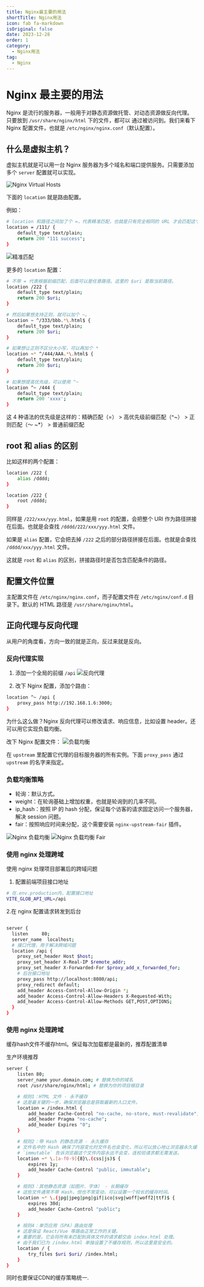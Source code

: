 ```yaml
---
title: Nginx最主要的用法
shortTitle: Nginx用法
icon: fab fa-markdown
isOriginal: false
date: 2023-12-28
order: 1
category:
  - Nginx用法
tag:
  - Nginx
---
```


# Nginx 最主要的用法

Nginx 是流行的服务器，一般用于对静态资源做托管、对动态资源做反向代理。只要放到 `/usr/share/nginx/html` 下的文件，都可以
通过被访问到。我们来看下 Nginx 配置文件，也就是 `/etc/nginx/nginx.conf`（默认配置）。

## 什么是虚拟主机？

虚拟主机就是可以用一台 Nginx 服务器为多个域名和端口提供服务。只需要添加多个 `server` 配置就可以实现。

![Nginx Virtual Hosts](image.png)

下面的 `location` 就是路由配置。

例如：

```sh
# location 和路径之间加了个 =，代表精准匹配，也就是只有完全相同的 URL 才会匹配这个路由。
location = /111/ {
    default_type text/plain;
    return 200 "111 success";
}
```

![精准匹配](image-2.png)

更多的 `location` 配置：

```sh
# 不带 = 代表根据前缀匹配，后面可以是任意路径。这里的 $uri 是取当前路径。
location /222 {
    default_type text/plain;
    return 200 $uri;
}

# 然后如果想支持正则，就可以加个 ~。
location ~ ^/333/bbb.*\.html$ {
    default_type text/plain;
    return 200 $uri;
}

# 如果想让正则不区分大小写，可以再加个 *
location ~* ^/444/AAA.*\.html$ {
    default_type text/plain;
    return 200 $uri;
}

# 如果想提高优先级，可以使用 ^~
location ^~ /444 {
    default_type text/plain;
    return 200 'xxxx';
}
```

这 4 种语法的优先级是这样的：精确匹配（=） > 高优先级前缀匹配（^~） > 正则匹配（～ ~\*） > 普通前缀匹配

## root 和 alias 的区别

比如这样的两个配置：

```sh
location /222 {
    alias /dddd;
}

location /222 {
    root /dddd;
}
```

同样是 `/222/xxx/yyy.html`，如果是用 `root` 的配置，会把整个 URI 作为路径拼接在后面。也就是会查找
`/dddd/222/xxx/yyy.html` 文件。

如果是 `alias` 配置，它会把去掉 `/222` 之后的部分路径拼接在后面。也就是会查找 `/dddd/xxx/yyy.html` 文件。

这就是 `root` 和 `alias` 的区别，拼接路径时是否包含匹配条件的路径。

## 配置文件位置

主配置文件在 `/etc/nginx/nginx.conf`，而子配置文件在 `/etc/nginx/conf.d` 目录下。默认的 HTML 路径是
`/usr/share/nginx/html`。

## 正向代理与反向代理

从用户的角度看，方向一致的就是正向，反过来就是反向。

### 反向代理实现

1. 添加一个全局的前缀 `/api` ![反向代理](image-3.png)

2. 改下 Nginx 配置，添加个路由：

```sh
location ^~ /api {
    proxy_pass http://192.168.1.6:3000;
}
```

为什么这么做？Nginx 反向代理可以修改请求、响应信息，比如设置 header。还可以用它实现负载均衡。

改下 Nginx 配置文件： ![负载均衡](image-4.png)

在 `upstream` 里配置它代理的目标服务器的所有实例。下面 `proxy_pass` 通过 `upstream` 的名字来指定。

### 负载均衡策略

- 轮询：默认方式。
- weight：在轮询基础上增加权重，也就是轮询到的几率不同。
- ip_hash：按照 IP 的 hash 分配，保证每个访客的请求固定访问一个服务器，解决 session 问题。
- fair：按照响应时间来分配，这个需要安装 `nginx-upstream-fair` 插件。

![Nginx 负载均衡](image-5.png) ![Nginx 负载均衡 Fair](image-6.png)


### 使用 nginx 处理跨域

使用 nginx 处理项目部署后的跨域问题
1. 配置前端项目接口地址
```sh
# 在.env.production内，配置接口地址
VITE_GLOB_API_URL=/api
```

2.在 nginx 配置请求转发到后台

```sh

server {
  listen     80;
  server_name  localhost;
  # 接口代理，用于解决跨域问题
  location /api {
    proxy_set_header Host $host;
    proxy_set_header X-Real-IP $remote_addr;
    proxy_set_header X-Forwarded-For $proxy_add_x_forwarded_for;
    # 后台接口地址
    proxy_pass http://localhost:8080/api;
    proxy_redirect default;
    add_header Access-Control-Allow-Origin *;
    add_header Access-Control-Allow-Headers X-Requested-With;
    add_header Access-Control-Allow-Methods GET,POST,OPTIONS;
  }
}  
```

### 使用 nginx 处理跨域

缓存hash文件不缓存html。保证每次加载都是最新的，推荐配置清单

生产环境推荐

```sh
server {
    listen 80;
    server_name your.domain.com; # 替换为你的域名
    root /usr/share/nginx/html; # 替换为你的项目根目录

    # 规则1：HTML 文件 - 永不缓存
    # 这是最关键的一步，确保浏览器总是获取最新的入口文件。
    location = /index.html {
        add_header Cache-Control "no-cache, no-store, must-revalidate";
        add_header Pragma "no-cache";
        add_header Expires "0";
    }

    # 规则2：带 Hash 的静态资源 - 永久缓存
    # 文件名中的 Hash 确保了内容变化时文件名也会变化，所以可以放心地让浏览器永久缓存。
    # `immutable` 告诉浏览器这个文件内容永远不会变，连校验请求都无需发送。
    location ~* \.[a-f0-9]{8}\.(css|js)$ {
        expires 1y;
        add_header Cache-Control "public, immutable";
    }

    # 规则3：其他静态资源（如图片、字体） - 长期缓存
    # 这些文件通常不带 Hash，但也不常变动，可以设置一个较长的缓存时间。
    location ~* \.(jpg|jpeg|png|gif|ico|svg|woff|woff2|ttf)$ {
        expires 30d;
        add_header Cache-Control "public";
    }

    # 规则4：单页应用（SPA）路由处理
    # 这是保证 React/Vue 等路由正常工作的关键。
    # 重要的是，它会将所有未匹配到具体文件的请求都交由 index.html 处理。
    # 由于我们已为 /index.html 单独设置了不缓存规则，所以这里是安全的。
    location / {
        try_files $uri $uri/ /index.html;
    }
}
```

同时也要保证CDN的缓存策略统一.
